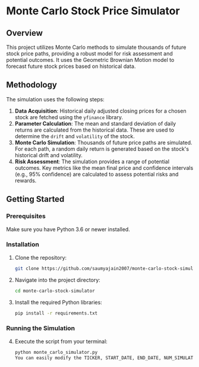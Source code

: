 # Monte Carlo Stock Price Simulator

## Overview
This project utilizes Monte Carlo methods to simulate thousands of future stock price paths, providing a robust model for risk assessment and potential outcomes. It uses the Geometric Brownian Motion model to forecast future stock prices based on historical data.

## Methodology
The simulation uses the following steps:
1.  **Data Acquisition**: Historical daily adjusted closing prices for a chosen stock are fetched using the `yfinance` library.
2.  **Parameter Calculation**: The mean and standard deviation of daily returns are calculated from the historical data. These are used to determine the `drift` and `volatility` of the stock.
3.  **Monte Carlo Simulation**: Thousands of future price paths are simulated. For each path, a random daily return is generated based on the stock's historical drift and volatility.
4.  **Risk Assessment**: The simulation provides a range of potential outcomes. Key metrics like the mean final price and confidence intervals (e.g., 95% confidence) are calculated to assess potential risks and rewards.

## Getting Started

### Prerequisites
Make sure you have Python 3.6 or newer installed.

### Installation
1. Clone the repository:
   ```bash
   git clone https://github.com/saumyajain2007/monte-carlo-stock-simulator.git
2. Navigate into the project directory:
   ```bash
   cd monte-carlo-stock-simulator
3. Install the required Python libraries:
   ```bash
   pip install -r requirements.txt
### Running the Simulation
4. Execute the script from your terminal:
   ```bash
   python monte_carlo_simulator.py
   You can easily modify the TICKER, START_DATE, END_DATE, NUM_SIMULATIONS, and NUM_DAYS variables within the script to customize your analysis.
   
